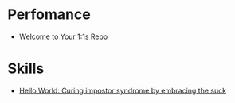 # Perfomance

* [Welcome to Your 1:1s Repo](https://github.com/sophshep/one-on-one)

# Skills
* [Hello World: Curing impostor syndrome by embracing the suck](https://stackoverflow.blog/2020/02/10/hello-world-curing-imposter-syndrome-by-embracing-the-suck/)
